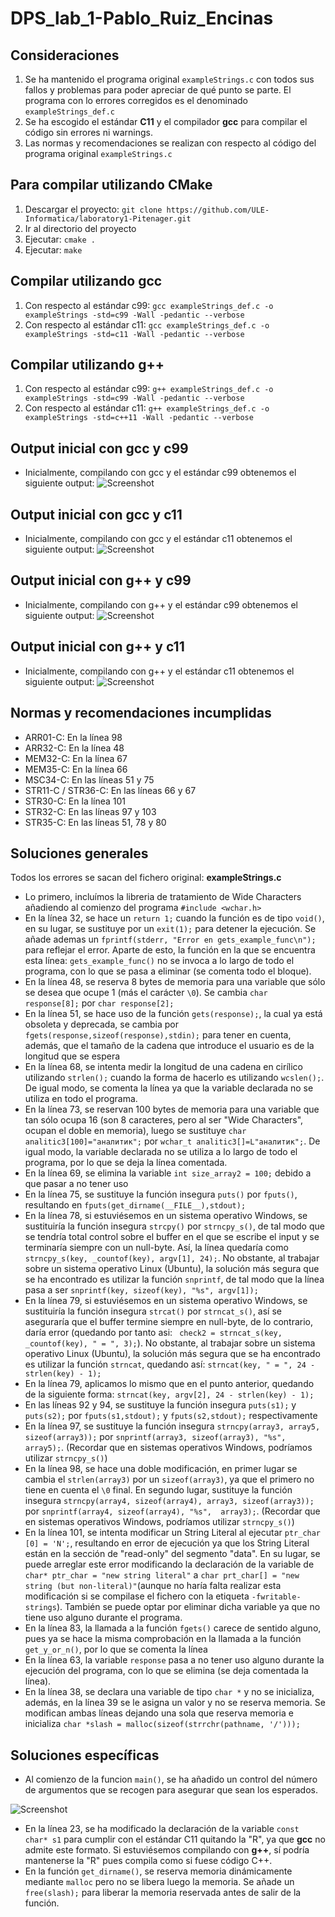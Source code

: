# **DPS_lab_1-Pablo_Ruiz_Encinas**

## **Consideraciones**
1) Se ha mantenido el programa original `exampleStrings.c` con todos sus fallos y problemas para poder apreciar de qué punto se parte. El programa con lo errores corregidos es el denominado `exampleStrings_def.c`
2) Se ha escogido el estándar **C11** y el compilador **gcc** para compilar el código sin errores ni warnings.
3) Las normas y recomendaciones se realizan con respecto al código del programa original `exampleStrings.c`

## **Para compilar utilizando CMake**
1) Descargar el proyecto: `git clone https://github.com/ULE-Informatica/laboratory1-Pitenager.git`
2) Ir al directorio del proyecto
3) Ejecutar: `cmake .`
4) Ejecutar: `make`

## **Compilar utilizando gcc**
1) Con respecto al estándar c99: `gcc exampleStrings_def.c -o exampleStrings -std=c99 -Wall -pedantic --verbose`
2) Con respecto al estándar c11: `gcc exampleStrings_def.c -o exampleStrings -std=c11 -Wall -pedantic --verbose`

## **Compilar utilizando g++**
1) Con respecto al estándar c99: `g++ exampleStrings_def.c -o exampleStrings -std=c99 -Wall -pedantic --verbose`
2) Con respecto al estándar c11: `g++ exampleStrings_def.c -o exampleStrings -std=c++11 -Wall -pedantic --verbose`


## **Output inicial con gcc y c99**
- Inicialmente, compilando con gcc y el estándar c99 obtenemos el siguiente output:
![Screenshot](./images/gcc99.png)

## **Output inicial con gcc y c11**
- Inicialmente, compilando con gcc y el estándar c11 obtenemos el siguiente output:
![Screenshot](./images/gcc11.png)

## **Output inicial con g++ y c99**
- Inicialmente, compilando con g++ y el estándar c99 obtenemos el siguiente output:
![Screenshot](./images/gpp99.png)

## **Output inicial con g++ y c11**
- Inicialmente, compilando con g++ y el estándar c11 obtenemos el siguiente output:
![Screenshot](./images/gpp11.png)


## **Normas y recomendaciones incumplidas**
- ARR01-C: En la línea 98
- ARR32-C: En la línea 48
- MEM32-C: En la línea 67
- MEM35-C: En la línea 66
- MSC34-C: En las líneas 51 y 75
- STR11-C / STR36-C: En las líneas 66 y 67
- STR30-C: En la línea 101
- STR32-C: En las líneas 97 y 103
- STR35-C: En las líneas 51, 78 y 80


## **Soluciones generales**
Todos los errores se sacan del fichero original: **exampleStrings.c**
- Lo primero, incluímos la libreria de tratamiento de Wide Characters añadiendo al comienzo del programa `#include <wchar.h>`
- En la línea 32, se hace un `return 1;` cuando la función es de tipo `void()`, en su lugar, se sustituye por un `exit(1);` para detener la ejecución. Se añade ademas un `fprintf(stderr, "Error en gets_example_func\n");` para reflejar el error. Aparte de esto, la función en la que se encuentra esta línea: `gets_example_func()` no se invoca a lo largo de todo el programa, con lo que se pasa a eliminar (se comenta todo el bloque).
- En la línea 48, se reserva 8 bytes de memoria para una variable que sólo se desea que ocupe 1 (más el carácter `\0`). Se cambia `char response[8];` por `char response[2];`
- En la línea 51, se hace uso de la función `gets(response);`, la cual ya está obsoleta y deprecada, se cambia por `fgets(response,sizeof(response),stdin);` para tener en cuenta, además, que el tamaño de la cadena que introduce el usuario es de la longitud que se espera
- En la línea 68, se intenta medir la longitud de una cadena en cirílico utilizando `strlen();` cuando la forma de hacerlo es utilizando `wcslen();`. De igual modo, se comenta la línea ya que la variable declarada no se utiliza en todo el programa.
- En la línea 73, se reservan 100 bytes de memoria para una variable que tan sólo ocupa 16 (son 8 caracteres, pero al ser "Wide Characters", ocupan el doble en memoria), luego se sustituye `char analitic3[100]="аналитик";` por `wchar_t analitic3[]=L"аналитик";`. De igual modo, la variable declarada no se utiliza a lo largo de todo el programa, por lo que se deja la línea comentada.
- En la línea 69, se elimina la variable `int size_array2 = 100;` debido a que pasar a no tener uso
- En la línea 75, se sustituye la función insegura `puts()` por `fputs()`, resultando en `fputs(get_dirname(__FILE__),stdout);`
- En la línea 78, si estuviésemos en un sistema operativo Windows, se sustituiría la función insegura `strcpy()` por `strncpy_s()`, de tal modo que se tendría total control sobre el buffer en el que se escribe el input y se terminaría siempre con un null-byte. Así, la línea quedaría como `strncpy_s(key, _countof(key), argv[1], 24);`. No obstante, al trabajar sobre un sistema operativo Linux (Ubuntu), la solución más segura que se ha encontrado es utilizar la función `snprintf`, de tal modo que la línea pasa a ser `snprintf(key, sizeof(key), "%s", argv[1]);`
- En la línea 79, si estuviésemos en un sistema operativo Windows, se sustituiría la función insegura `strcat()` por `strncat_s()`, así se aseguraría que el buffer termine siempre en null-byte, de lo contrario, daría error (quedando por tanto asi: ` check2 = strncat_s(key, _countof(key), " = ", 3);`). No obstante, al trabajar sobre un sistema operativo Linux (Ubuntu), la solución más segura que se ha encontrado es utilizar la función `strncat`, quedando así: `strncat(key, " = ", 24 - strlen(key) - 1);`
- En la línea 79, aplicamos lo mismo que en el punto anterior, quedando de la siguiente forma: `strncat(key, argv[2], 24 - strlen(key) - 1);`
- En las líneas 92 y 94, se sustituye la función insegura `puts(s1);` y `puts(s2);` por `fputs(s1,stdout);` y `fputs(s2,stdout);` respectivamente
- En la línea 97, se sustituye la función insegura `strncpy(array3, array5, sizeof(array3));` por `snprintf(array3, sizeof(array3), "%s",  array5);`. (Recordar que en sistemas operativos Windows, podríamos utilizar `strncpy_s()`)
- En la línea 98, se hace una doble modificación, en primer lugar se cambia el `strlen(array3)` por un `sizeof(array3)`, ya que el primero no tiene en cuenta el `\0` final. En segundo lugar, sustituye la función insegura `strncpy(array4, sizeof(array4), array3, sizeof(array3));` por `snprintf(array4, sizeof(array4), "%s",  array3);`. (Recordar que en sistemas operativos Windows, podríamos utilizar `strncpy_s()`)
- En la línea 101, se intenta modificar un String Literal al ejecutar `ptr_char [0] = 'N';`, resultando en error de ejecución ya que los String Literal están en la sección de "read-only" del segmento "data". En su lugar, se puede arreglar este error modificando la declaración de la variable de `char* ptr_char = "new string literal"` a `char prt_char[] = "new string (but non-literal)"`(aunque no haría falta realizar esta modificación si se compilase el fichero con la etiqueta `-fwritable-strings`). También se puede optar por eliminar dicha variable ya que no tiene uso alguno durante el programa.
- En la línea 83, la llamada a la función `fgets()` carece de sentido alguno, pues ya se hace la misma comprobación en la llamada a la función `get_y_or_n()`, por lo que se comenta la línea
- En la línea 63, la variable `response` pasa a no tener uso alguno durante la ejecución del programa, con lo que se elimina (se deja comentada la línea).
- En la línea 38, se declara una variable de tipo `char *` y no se inicializa, además, en la línea 39 se le asigna un valor y no se reserva memoria. Se modifican ambas líneas dejando una sola que reserva memoria e inicializa `char *slash = malloc(sizeof(strrchr(pathname, '/')));`


## **Soluciones específicas**
- Al comienzo de la funcion `main()`, se ha añadido un control del número de argumentos que se recogen para asegurar que sean los esperados. 

![Screenshot](./images/argumentos.png)
- En la línea 23, se ha modificado la declaración de la variable `const char* s1` para cumplir con el estándar C11 quitando la "R", ya que **gcc** no admite este formato. Si estuviésemos compilando con **g++**, sí podría mantenerse la "R" pues compila como si fuese código C++.
- En la función `get_dirname()`, se reserva memoria dinámicamente mediante `malloc` pero no se libera luego la memoria. Se añade un `free(slash);` para liberar la memoria reservada antes de salir de la función.
